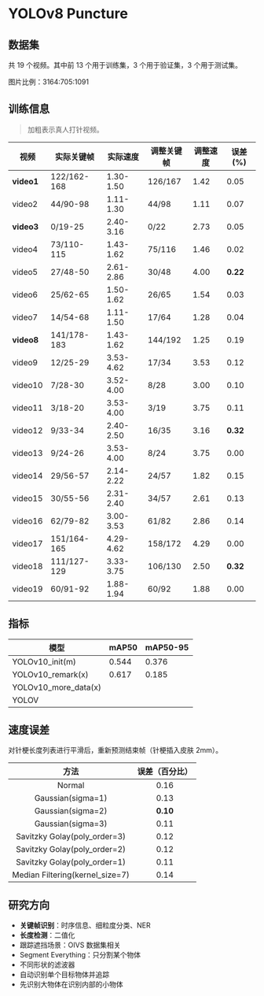 # YOLOv8 Puncture

## 数据集

共 19 个视频。其中前 13 个用于训练集，3 个用于验证集，3 个用于测试集。

图片比例：3164:705:1091

## 训练信息

> 加粗表示真人打针视频。

| 视频         | 实际关键帧       | 实际速度      | 调整关键帧   | 调整速度 | 误差(%)    |         
|------------|-------------|-----------|---------|------|----------|
| **video1** | 122/162-168 | 1.30-1.50 | 126/167 | 1.42 | 0.05     |
| video2     | 44/90-98    | 1.11-1.30 | 44/98   | 1.11 | 0.07     |
| **video3** | 0/19-25     | 2.40-3.16 | 0/22    | 2.73 | 0.05     |
| video4     | 73/110-115  | 1.43-1.62 | 75/116  | 1.46 | 0.02     |
| video5     | 27/48-50    | 2.61-2.86 | 30/48   | 4.00 | **0.22** |
| video6     | 25/62-65    | 1.50-1.62 | 26/65   | 1.54 | 0.03     |
| video7     | 14/54-68    | 1.11-1.50 | 17/64   | 1.28 | 0.04     |
| **video8** | 141/178-183 | 1.43-1.62 | 144/192 | 1.25 | 0.19     |
| video9     | 12/25-29    | 3.53-4.62 | 17/34   | 3.53 | 0.12     |
| video10    | 7/28-30     | 3.52-4.00 | 8/28    | 3.00 | 0.10     |
| video11    | 3/18-20     | 3.53-4.00 | 3/19    | 3.75 | 0.11     |
| video12    | 9/33-34     | 2.40-2.50 | 16/35   | 3.16 | **0.32** | 
| video13    | 9/24-26     | 3.53-4.00 | 8/24    | 3.75 | 0.00     |
| video14    | 29/56-57    | 2.14-2.22 | 24/57   | 1.82 | 0.15     |
| video15    | 30/55-56    | 2.31-2.40 | 34/57   | 2.61 | 0.13     |
| video16    | 62/79-82    | 3.00-3.53 | 61/82   | 2.86 | 0.14     |
| video17    | 151/164-165 | 4.29-4.62 | 158/172 | 4.29 | 0.00     |
| video18    | 111/127-129 | 3.33-3.75 | 106/130 | 2.50 | **0.32** |
| video19    | 60/91-92    | 1.88-1.94 | 60/92   | 1.88 | 0.00     |

## 指标

| 模型                   | mAP50 | mAP50-95 |
|----------------------|-------|----------|
| YOLOv10_init(m)      | 0.544 | 0.376    |
| YOLOv10_remark(x)    | 0.617 | 0.185    |
| YOLOv10_more_data(x) |       |          |
| YOLOV                |       |          |

## 速度误差

对针梗长度列表进行平滑后，重新预测结束帧（针梗插入皮肤 2mm）。

|               方法                | 误差（百分比）  |
|:-------------------------------:|:--------:|
|             Normal              |   0.16   |
|        Gaussian(sigma=1)        |   0.13   | 
|        Gaussian(sigma=2)        | **0.10** | 
|        Gaussian(sigma=3)        |   0.11   | 
|  Savitzky Golay(poly_order=3)   |   0.12   |
|  Savitzky Golay(poly_order=2)   |   0.12   |
|  Savitzky Golay(poly_order=1)   |   0.11   |
| Median Filtering(kernel_size=7) |   0.14   |

## 研究方向

- **关键帧识别**：时序信息、细粒度分类、NER
- **长度检测**：二值化
- 跟踪遮挡场景：OIVS 数据集相关
- Segment Everything：只分割某个物体
- 不同形状的滤波器
- 自动识别单个目标物体并追踪
- 先识别大物体在识别内部的小物体